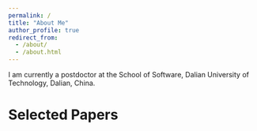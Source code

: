 ```yaml
---
permalink: /
title: "About Me"
author_profile: true
redirect_from: 
  - /about/
  - /about.html
---
```


I am currently a postdoctor at the School of Software, Dalian University of Technology, Dalian, China.

Selected Papers
======

